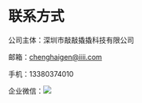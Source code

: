 # 联系方式

公司主体：深圳市敲敲撬撬科技有限公司

邮箱：<chenghaigen@iiii.com>

手机：13380374010

企业微信：<img src="https://testeasemeta.oss-cn-shenzhen.aliyuncs.com/web/hg_wx.png">